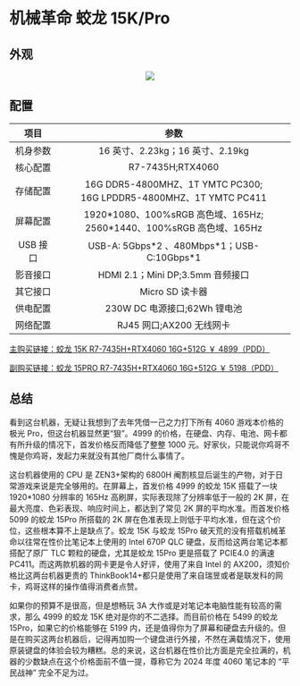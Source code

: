 # 机械革命 蛟龙 15K/Pro

## 外观

<div style="margin: 0 auto; text-align: center; width: 50%"><img src="./assets/蛟龙15pro.jpg" /></div>

## 配置

|   项目   |                                   参数                                    |
| :------: | :-----------------------------------------------------------------------: |
| 机身参数 |                     16 英寸、2.23kg；16 英寸、2.19kg                      |
| 核心配置 |                             R7-7435H;RTX4060                              |
| 存储配置 |   16G DDR5-4800MHZ、1T YMTC PC300;<br>16G LPDDR5-4800MHZ、1T YMTC PC411   |
| 屏幕配置 | 1920\*1080、100%sRGB 高色域、165Hz;<br>2560\*1440、100%sRGB 高色域、165Hz |
| USB 接口 |               USB-A: 5Gbps\*2 、480Mbps\*1；USB-C:10Gbps\*1               |
| 影音接口 |                     HDMI 2.1；Mini DP;3.5mm 音频接口                      |
| 其它接口 |                              Micro SD 读卡器                              |
| 供电配置 |                       230W DC 电源接口;62Wh 锂电池                        |
| 网络配置 |                         RJ45 网口;AX200 无线网卡                          |

[主购买链接：蛟龙 15K R7-7435H+RTX4060 16G+512G ￥ 4899（PDD）](https://mobile.yangkeduo.com/goods2.html?ps=zQjdtHCw3M)

[副购买链接：蛟龙 15PRO R7-7435H+RTX4060 16G+512G ￥ 5198（PDD）](https://mobile.yangkeduo.com/goods.html?ps=XTdaI4gtrD)

## 总结

看到这台机器，无疑让我想到了去年凭借一己之力打下所有 4060 游戏本价格的极光 Pro，但这台机器显然更“狠”。4999 的价格，在硬盘、内存、电池、网卡都有所升级的情况下，首发价格反而降低了整整 1000 元。好家伙，只能说你鸡哥不愧是你鸡哥，发起力来就没有其他厂商什么事情了。

这台机器使用的 CPU 是 ZEN3+架构的 6800H 阉割核显后诞生的产物，对于日常游戏来说是完全够用的。在屏幕上，首发价格 4999 的蛟龙 15K 搭载了一块 1920\*1080 分辨率的 165Hz 高刷屏，实际表现除了分辨率低于一般的 2K 屏，在最大亮度、色彩表现、响应时间上，都达到了常见 2K 屏的平均水准。而首发价格 5099 的蛟龙 15Pro 所搭载的 2K 屏在色准表现上则低于平均水准，但在这个价位，这些根本算不上是缺点了。蛟龙 15K 与蛟龙 15Pro 破天荒的没有搭载机械革命以往常在性价比笔记本上使用的 Intel 670P QLC 硬盘，反而给这两台笔记本都搭配了原厂 TLC 颗粒的硬盘，尤其是蛟龙 15Pro 更是搭载了 PCIE4.0 的满速 PC411。而这两款机器的网卡更是令人好评，使用了来自 Intel 的 AX200，须知价格比这两台机器更贵的 ThinkBook14+都只是使用了来自瑞昱或者是联发科的网卡，鸡哥这样的操作值得消费者点赞。

如果你的预算不是很高，但是想畅玩 3A 大作或是对笔记本电脑性能有较高的需求，那么 4999 的蛟龙 15K 绝对是你的不二选择。而目前价格在 5499 的蛟龙 15Pro，如果它的价格能够在 5199 内，还是值得你为了屏幕和硬盘去升级的。但是在购买这两台机器后，记得再加购一个键盘进行外接，不然在满载情况下，使用原装键盘的体验会较为糟糕。总的来说，这台机器在性价比方面是完全拉满的，机器的少数缺点在这个价格面前不值一提，尊称它为 2024 年度 4060 笔记本的 “平民战神” 完全不足为过。
